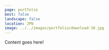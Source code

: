 ```yaml
---
page: portfolio
best: false
landscape: false
location: JPN
image: ../../images/portfolio/download-10.jpg
---
```

Content goes here!
